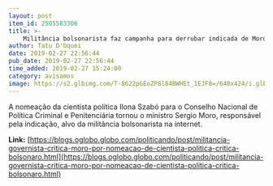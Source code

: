 ```yaml
---
layout: post
item_id: 2505583306
title: >-
    Militância bolsonarista faz campanha para derrubar indicada de Moro para conselho
author: Tatu D'Oquei
date: 2019-02-27 22:56:44
pub_date: 2019-02-27 22:56:44
time_added: 2019-02-27 15:24:00
category: avisamos
image: https://s2.glbimg.com/T-8622pGEoZP8l84BWHEt_1EJF8=/640x424/i.glbimg.com/og/ig/infoglobo1/f/original/2019/02/27/72263543_ri_rio_de_janeiro_rj_16-10-2017_-_2018_brasil_do_amanha_ilona_szabo_instituto_igarape_local.jpg
---
```


A nomeação da cientista política Ilona Szabó para o Conselho Nacional de Política Criminal e Penitenciária tornou o ministro Sergio Moro, responsável pela indicação, alvo da militância bolsonarista na internet.

**Link:** [https://blogs.oglobo.globo.com/politicando/post/militancia-governista-critica-moro-por-nomeacao-de-cientista-politica-critica-bolsonaro.html](https://blogs.oglobo.globo.com/politicando/post/militancia-governista-critica-moro-por-nomeacao-de-cientista-politica-critica-bolsonaro.html)

